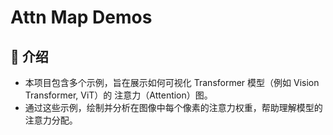 # Attn Map Demos
## 📌 介绍
- 本项目包含多个示例，旨在展示如何可视化 Transformer 模型（例如 Vision Transformer, ViT）的 注意力（Attention）图。
- 通过这些示例，绘制并分析在图像中每个像素的注意力权重，帮助理解模型的注意力分配。